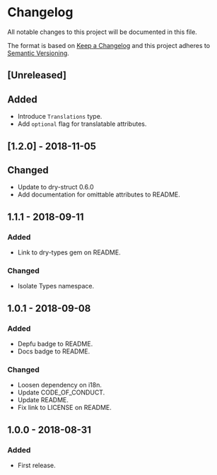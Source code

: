 # Changelog

All notable changes to this project will be documented in this file.

The format is based on [Keep a Changelog](http://keepachangelog.com/en/1.0.0/)
and this project adheres to [Semantic Versioning](http://semver.org/spec/v2.0.0.html).

## [Unreleased]

## Added

- Introduce `Translations` type.
- Add `optional` flag for translatable attributes.

## [1.2.0] - 2018-11-05

## Changed

- Update to dry-struct 0.6.0
- Add documentation for omittable attributes to README.

## 1.1.1 - 2018-09-11

### Added

- Link to dry-types gem on README.

### Changed

- Isolate Types namespace.

## 1.0.1 - 2018-09-08

### Added

- Depfu badge to README.
- Docs badge to README.

### Changed

- Loosen dependency on i18n.
- Update CODE_OF_CONDUCT.
- Update README.
- Fix link to LICENSE on README.

## 1.0.0 - 2018-08-31

### Added

- First release.

